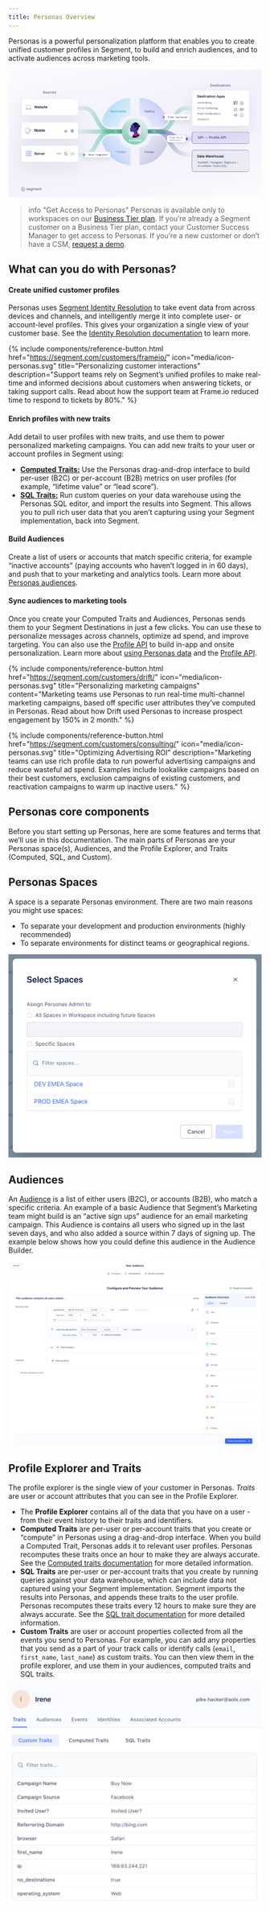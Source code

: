 ```yaml
---
title: Personas Overview
---
```


Personas is a powerful personalization platform that enables you to create unified customer profiles in Segment, to build and enrich audiences, and to activate audiences across marketing tools.

<!-- With Personas, you compile lists of _traits_ for each user, then create _audiences_ which are lists of users that meet criteria you define. You can send user traits to your Segment destinations, and audience lists to specific Personas destinations. -->

![](images/personas-overview.png)


> info "Get Access to Personas"
> Personas is available only to workspaces on our [Business Tier plan](https://segment.com/pricing/). If you’re already a Segment customer on a Business Tier plan, contact your Customer Success Manager to get access to Personas. If you’re a new customer or don’t have a CSM, [request a demo](https://segment.com/demo/).

## What can you do with Personas?

#### Create unified customer profiles
Personas uses [Segment Identity Resolution](/docs/personas/identity-resolution/) to take event data from across devices and channels, and intelligently merge it into complete user- or account-level profiles. This gives your organization a single view of your customer base. See the [Identity Resolution documentation](/docs/personas/identity-resolution/) to learn more.

{% include components/reference-button.html href="https://segment.com/customers/frameio/" icon="media/icon-personas.svg" title="Personalizing customer interactions" description="Support teams rely on Segment’s unified profiles to make real-time and informed decisions about customers when answering tickets, or taking support calls. Read about how the support team at Frame.io reduced time to respond to tickets by 80%." %}

#### Enrich profiles with new traits
Add detail to user profiles with new traits, and use them to power personalized marketing campaigns. You can add new traits to your user or account profiles in Segment using:

- [**Computed Traits:**](/docs/personas/computed-traits/) Use the Personas drag-and-drop interface to build per-user (B2C) or per-account (B2B) metrics on user profiles (for example, “lifetime value” or “lead score”).
- [**SQL Traits:**](/docs/personas/sql-traits/) Run custom queries on your data warehouse using the Personas SQL editor, and import the results into Segment. This allows you to pull rich user data that you aren’t capturing using your Segment implementation, back into Segment.

#### Build Audiences
Create a list of users or accounts that match specific criteria, for example “inactive accounts” (paying accounts who haven’t logged in in 60 days), and push that to your marketing and analytics tools. Learn more about [Personas audiences](/docs/personas/audiences/).

#### Sync audiences to marketing tools
Once you create your Computed Traits and Audiences, Personas sends them to your Segment Destinations in just a few clicks. You can use these to personalize messages across channels, optimize ad spend, and improve targeting. You can also use the [Profile API](/docs/personas/profile-api) to build in-app and onsite personalization. Learn more about [using Personas data](/docs/personas/using-personas-data/) and the [Profile API](/docs/personas/profile-api).

{% include components/reference-button.html href="https://segment.com/customers/drift/" icon="media/icon-personas.svg" title="Personalizing marketing campaigns" content="Marketing teams use Personas to run real-time multi-channel marketing campaigns, based off specific user attributes they’ve computed in Personas. Read about how Drift used Personas to increase prospect engagement by 150% in 2 month." %}

{% include components/reference-button.html href="https://segment.com/customers/consulting/" icon="media/icon-personas.svg" title="Optimizing Advertising ROI" description="Marketing teams can use rich profile data to run powerful advertising campaigns and reduce wasteful ad spend. Examples include lookalike campaigns based on their best customers, exclusion campaigns of existing customers, and reactivation campaigns to warm up inactive users." %}

## Personas core components

Before you start setting up Personas, here are some features and terms that we’ll use in this documentation. The main parts of Personas are your Personas space(s), Audiences, and the Profile Explorer, and Traits (Computed, SQL, and Custom).

## Personas Spaces

A space is a separate Personas environment. There are two main reasons you might use spaces:

- To separate your development and production environments (highly recommended)
- To separate environments for distinct teams or geographical regions.

![](images/personas-spaces_example.png)

## Audiences

An [Audience](/docs/personas/audiences/) is a list of either users (B2C), or accounts (B2B), who match a specific criteria. An example of a basic Audience that Segment’s Marketing team might build is an “active sign ups” audience for an email marketing campaign. This Audience is contains all users who signed up in the last seven days, and who also added a source within 7 days of signing up. The example below shows how you could define this audience in the Audience Builder.

![](images/personas-newaudience.png)


## Profile Explorer and Traits

The profile explorer is the single view of your customer in Personas. *Traits* are user or account attributes that you can see in the Profile Explorer.

- The **Profile Explorer** contains all of the data that you have on a user - from their event history to their traits and identifiers.
- **Computed Traits** are per-user or per-account traits that you create or “compute” in Personas using a drag-and-drop interface. When you build a Computed Trait, Personas adds it to relevant user profiles. Personas recomputes these traits once an hour to make they are always accurate. See the [Computed traits documentation](/docs/personas/computed-traits/) for more detailed information.
- **SQL Traits** are per-user or per-account traits that you create by running queries against your data warehouse, which can include data not captured using your Segment implementation. Segment imports the results into Personas, and appends these traits to the user profile. Personas recomputes these traits every 12 hours to make sure they are always accurate. See the [SQL trait documentation](/docs/personas/sql-traits/) for more detailed information.
- **Custom Traits** are user or account properties collected from all the events you send to Personas.  For example, you can add any properties that you send as a part of your track calls or identify calls (`email`, `first_name`, `last_name`) as custom traits. You can then view them in the profile explorer, and use them in your audiences, computed traits and SQL traits.

![](images/personas-userprofile.png)
